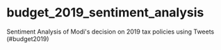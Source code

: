 # budget_2019_sentiment_analysis
Sentiment Analysis of Modi's decision on 2019 tax policies using Tweets (#budget2019)
